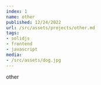 ```yaml
---
index: 1
name: other
published: 12/24/2022
url: /src/assets/projects/other.md
tags:
- solidjs
- frontend
- javascript
media:
- /src/assets/dog.jpg
---
```

other
